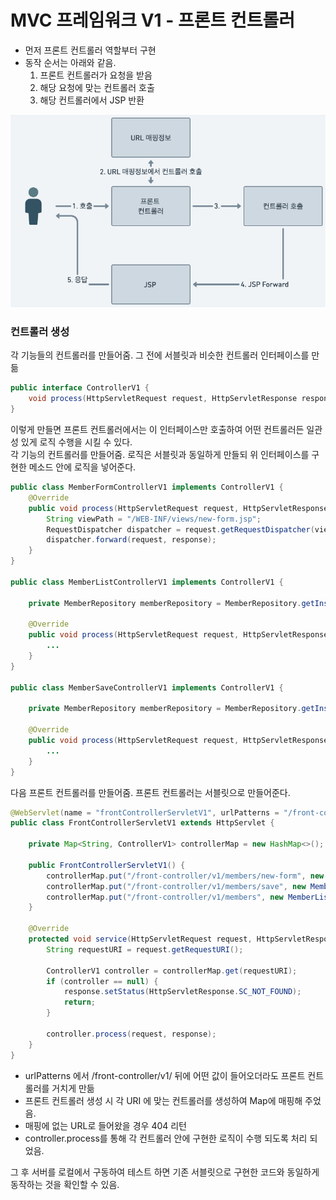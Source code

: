 # MVC 프레임워크 V1 - 프론트 컨트롤러
* 먼저 프론트 컨트롤러 역할부터 구현
* 동작 순서는 아래와 같음.
  1. 프론트 컨트롤러가 요청을 받음
  2. 해당 요청에 맞는 컨트롤러 호출
  3. 해당 컨트롤러에서 JSP 반환

![flow.png](images%2Fflow.png)

### 컨트롤러 생성
각 기능들의 컨트롤러를 만들어줌. 그 전에 서블릿과 비슷한 컨트롤러 인터페이스를 만듦
```java
public interface ControllerV1 {
    void process(HttpServletRequest request, HttpServletResponse response) throws ServletException, IOException;
}
```
이렇게 만들면 프론트 컨트롤러에서는 이 인터페이스만 호출하여 어떤 컨트롤러든 일관성 있게 로직 수행을 시킬 수 있다.\
각 기능의 컨트롤러를 만들어줌. 로직은 서블릿과 동일하게 만들되 위 인터페이스를 구현한 메소드 안에 로직을 넣어준다.
```java
public class MemberFormControllerV1 implements ControllerV1 {
    @Override
    public void process(HttpServletRequest request, HttpServletResponse response) throws ServletException, IOException {
        String viewPath = "/WEB-INF/views/new-form.jsp";
        RequestDispatcher dispatcher = request.getRequestDispatcher(viewPath);
        dispatcher.forward(request, response);
    }
}

public class MemberListControllerV1 implements ControllerV1 {

    private MemberRepository memberRepository = MemberRepository.getInstance();

    @Override
    public void process(HttpServletRequest request, HttpServletResponse response) throws ServletException, IOException {
        ...
    }
}

public class MemberSaveControllerV1 implements ControllerV1 {

    private MemberRepository memberRepository = MemberRepository.getInstance();

    @Override
    public void process(HttpServletRequest request, HttpServletResponse response) throws ServletException, IOException {
        ...
    }
}
```

다음 프론트 컨트롤러를 만들어줌. 프론트 컨트롤러는 서블릿으로 만들어준다.
```java
@WebServlet(name = "frontControllerServletV1", urlPatterns = "/front-controller/v1/*")
public class FrontControllerServletV1 extends HttpServlet {

    private Map<String, ControllerV1> controllerMap = new HashMap<>();

    public FrontControllerServletV1() {
        controllerMap.put("/front-controller/v1/members/new-form", new MemberFormControllerV1());
        controllerMap.put("/front-controller/v1/members/save", new MemberSaveControllerV1());
        controllerMap.put("/front-controller/v1/members", new MemberListControllerV1());
    }

    @Override
    protected void service(HttpServletRequest request, HttpServletResponse response) throws ServletException, IOException {
        String requestURI = request.getRequestURI();

        ControllerV1 controller = controllerMap.get(requestURI);
        if (controller == null) {
            response.setStatus(HttpServletResponse.SC_NOT_FOUND);
            return;
        }

        controller.process(request, response);
    }
}
```
* urlPatterns 에서 /front-controller/v1/ 뒤에 어떤 값이 들어오더라도 프론트 컨트롤러를 거치게 만듦
* 프론트 컨트롤러 생성 시 각 URI 에 맞는 컨트롤러를 생성하여 Map에 매핑해 주었음.
* 매핑에 없는 URL로 들어왔을 경우 404 리턴
* controller.process를 통해 각 컨트롤러 안에 구현한 로직이 수행 되도록 처리 되었음.

그 후 서버를 로컬에서 구동하여 테스트 하면 기존 서블릿으로 구현한 코드와 동일하게 동작하는 것을 확인할 수 있음.
